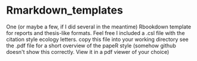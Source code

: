 # Rmarkdown_templates
One (or maybe a few, if I did several in the meantime) Rbookdown template for reports and thesis-like formats. Feel free
I included a .csl file with the citation style ecology letters. copy this file into your working directory
see the .pdf file for a short overview of the papeR style (somehow github doesn't show this correctly. View it in a pdf viewer of your choice)

